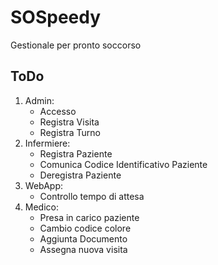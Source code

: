 # SOSpeedy

Gestionale per pronto soccorso

## ToDo
1. Admin:
   - Accesso
   - Registra Visita
   - Registra Turno
2. Infermiere:
   - Registra Paziente
   - Comunica Codice Identificativo Paziente
   - Deregistra Paziente
4. WebApp:
   - Controllo tempo di attesa
5. Medico:
   - Presa in carico paziente
   - Cambio codice colore
   - Aggiunta Documento
   - Assegna nuova visita
